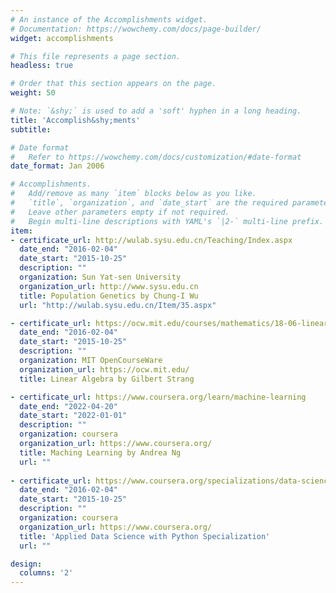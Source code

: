 ```yaml
---
# An instance of the Accomplishments widget.
# Documentation: https://wowchemy.com/docs/page-builder/
widget: accomplishments

# This file represents a page section.
headless: true

# Order that this section appears on the page.
weight: 50

# Note: `&shy;` is used to add a 'soft' hyphen in a long heading.
title: 'Accomplish&shy;ments'
subtitle:

# Date format
#   Refer to https://wowchemy.com/docs/customization/#date-format
date_format: Jan 2006

# Accomplishments.
#   Add/remove as many `item` blocks below as you like.
#   `title`, `organization`, and `date_start` are the required parameters.
#   Leave other parameters empty if not required.
#   Begin multi-line descriptions with YAML's `|2-` multi-line prefix.
item:
- certificate_url: http://wulab.sysu.edu.cn/Teaching/Index.aspx
  date_end: "2016-02-04"
  date_start: "2015-10-25"
  description: ""
  organization: Sun Yat-sen University
  organization_url: http://www.sysu.edu.cn
  title: Population Genetics by Chung-I Wu
  url: "http://wulab.sysu.edu.cn/Item/35.aspx"

- certificate_url: https://ocw.mit.edu/courses/mathematics/18-06-linear-algebra-spring-2010
  date_end: "2016-02-04"
  date_start: "2015-10-25"
  description: ""
  organization: MIT OpenCourseWare
  organization_url: https://ocw.mit.edu/
  title: Linear Algebra by Gilbert Strang

- certificate_url: https://www.coursera.org/learn/machine-learning
  date_end: "2022-04-20"
  date_start: "2022-01-01"
  description: ""
  organization: coursera
  organization_url: https://www.coursera.org/
  title: Maching Learning by Andrea Ng
  url: ""
  
- certificate_url: https://www.coursera.org/specializations/data-science-python
  date_end: "2016-02-04"
  date_start: "2015-10-25"
  description: ""
  organization: coursera
  organization_url: https://www.coursera.org/
  title: 'Applied Data Science with Python Specialization'
  url: ""

design:
  columns: '2' 
---
```


